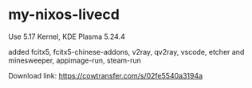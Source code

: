 # my-nixos-livecd


Use 5.17 Kernel, KDE Plasma 5.24.4

added fcitx5, fcitx5-chinese-addons, v2ray, qv2ray, vscode, etcher and minesweeper, appimage-run, steam-run

Download link: https://cowtransfer.com/s/02fe5540a3194a
